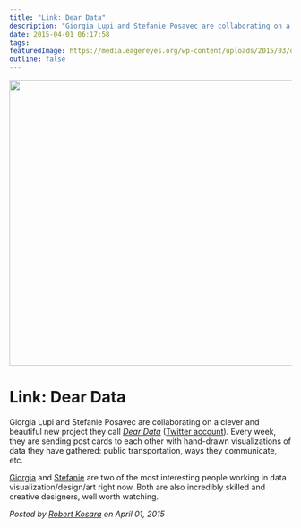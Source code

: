 ```yaml
---
title: "Link: Dear Data"
description: "Giorgia Lupi and Stefanie Posavec are collaborating on a clever and beautiful new project they call Dear Data (Twitter account). Every week, they are sending post cards to each other with hand-drawn visualizations of data they have gathered: public transportation, ways they communicate, etc."
date: 2015-04-01 06:17:58
tags: 
featuredImage: https://media.eagereyes.org/wp-content/uploads/2015/03/dear-data.jpg
outline: false
---
```


<p align="center"><img src="https://media.eagereyes.org/wp-content/uploads/2015/03/dear-data.jpg" width="825" height="510" /></p>

# Link: Dear Data

Giorgia Lupi and Stefanie Posavec are collaborating on a clever and beautiful new project they call <em><a href="http://www.dear-data.com">Dear Data</a></em> (<a href="https://twitter.com/_deardata">Twitter account</a>). Every week, they are sending post cards to each other with hand-drawn visualizations of data they have gathered: public transportation, ways they communicate, etc.

<a href="http://giorgialupi.net">Giorgia</a> and <a href="http://www.stefanieposavec.co.uk">Stefanie</a> are two of the most interesting people working in data visualization/design/art right now. Both are also incredibly skilled and creative designers, well worth watching.


_Posted by <a href="/about">Robert Kosara</a> on April 01, 2015_



